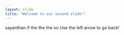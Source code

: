 ```yaml
---
layout: slide
title: "Welcome to our second slide!"
---
```

sayanthan if the the the oo
Use the left arrow to go back!
